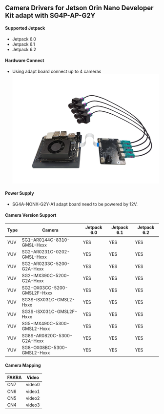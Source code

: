 ## Camera Drivers for Jetson Orin Nano Developer Kit adapt with SG4P-AP-G2Y

#### Supported Jetpack

* Jetpack 6.0
* Jetpack 6.1
* Jetpack 6.2

#### Hardware Connect

* Using adapt board connect up to 4 cameras
  ![alt text](../../Picture/SENSING%20Deserializer%20Adapt%20Board/SG4A-NONX-G2Y-A1%20with%20Jetson%20Orin%20Nano&NX%20Devkit.png)

#### Power Supply

* SG4A-NONX-G2Y-A1 adapt board need to be powered by 12V.

#### Camera Version Support

| Type | Camera                      | Jetpack 6.0 | Jetpack 6.1 | Jetpack 6.2 |
| ---- | --------------------------- | ----------- | ----------- | ----------- |
| YUV  | SG1-AR0144C-8310-GMSL-Hxxx  | YES         | YES         | YES         |
| YUV  | SG2-AR0231C-0202-GMSL-Hxxx  | YES         | YES         | YES         |
| YUV  | SG2-AR0233C-5200-G2A-Hxxx   | YES         | YES         | YES         |
| YUV  | SG2-IMX390C-5200-G2A-Hxxx   | YES         | YES         | YES         |
| YUV  | SG2-OX03CC-5200-GMSL2F-Hxxx | YES         | YES         | YES         |
| YUV  | SG3S-ISX031C-GMSL2-Hxxx     | YES         | YES         | YES         |
| YUV  | SG3S-ISX031C-GMSL2F-Hxxx    | YES         | YES         | YES         |
| YUV  | SG5-IMX490C-5300-GMSL2-Hxxx | YES         | YES         | YES         |
| YUV  | SG8S-AR0820C-5300-G2A-Hxxx  | YES         | YES         | YES         |
| YUV  | SG8-OX08BC-5300-GMSL2-Hxxx  | YES         | YES         | YES         |

#### Camera Mapping

| FAKRA | Video  |
| ----- | ------ |
|  CN7  | video0 |
|  CN6  | video1 |
|  CN5  | video2 |
|  CN4  | video3 |
